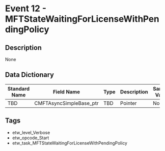 # Event 12 - MFTStateWaitingForLicenseWithPendingPolicy

## Description
None

## Data Dictionary
|Standard Name|Field Name|Type|Description|Sample Value|
|---|---|---|---|---|
|TBD|CMFTAsyncSimpleBase_ptr|TBD|Pointer|None|None|

## Tags
* etw_level_Verbose
* etw_opcode_Start
* etw_task_MFTStateWaitingForLicenseWithPendingPolicy